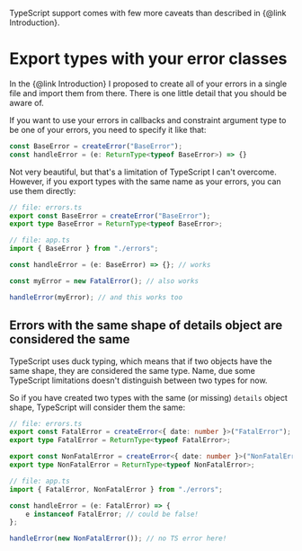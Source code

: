 TypeScript support comes with few more caveats than described in {@link Introduction}.

# Export types with your error classes

In the {@link Introduction} I proposed to create all of your errors in a single file and import them from there. There
is one little detail that you should be aware of.

If you want to use your errors in callbacks and constraint argument type to be one of your errors, you need to specify
it like that:

```typescript
const BaseError = createError("BaseError");
const handleError = (e: ReturnType<typeof BaseError>) => {}
```

Not very beautiful, but that's a limitation of TypeScript I can't overcome. However, if you export types with the same
name as your errors, you can use them directly:

```typescript
// file: errors.ts
export const BaseError = createError("BaseError");
export type BaseError = ReturnType<typeof BaseError>;

// file: app.ts
import { BaseError } from "./errors";

const handleError = (e: BaseError) => {}; // works

const myError = new FatalError(); // also works

handleError(myError); // and this works too
```

## Errors with the same shape of details object are considered the same

TypeScript uses duck typing, which means that if two objects have the same shape, they are considered the same type.
Name, due some TypeScript limitations doesn't distinguish between two types for now.

So if you have created two types with the same (or missing) `details` object shape, TypeScript will consider them the
same:
```typescript
// file: errors.ts
export const FatalError = createError<{ date: number }>("FatalError");
export type FatalError = ReturnType<typeof FatalError>;

export const NonFatalError = createError<{ date: number }>("NonFatalError");
export type NonFatalError = ReturnType<typeof NonFatalError>;

// file: app.ts
import { FatalError, NonFatalError } from "./errors";

const handleError = (e: FatalError) => {
    e instanceof FatalError; // could be false!
};

handleError(new NonFatalError()); // no TS error here!
```
